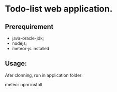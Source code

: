 # Todo-list web application.

## Prerequirement
* java-oracle-jdk;
* nodejs; 
* meteor-js installed

## Usage:

Afer clonning, run in application folder:

meteor npm install


